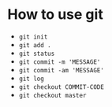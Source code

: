 # How to use git

- `git init`
- `git add .`
- `git status`
- `git commit -m 'MESSAGE'`
- `git commit -am 'MESSAGE'`
- `git log`
- `git checkout COMMIT-CODE`
- `git checkout master`
